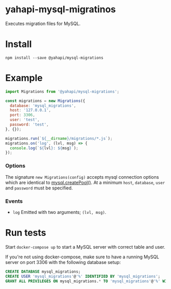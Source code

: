 # yahapi-mysql-migratinos

Executes migration files for MySQL.

# Install

```
npm install --save @yahapi/mysql-migrations
```

# Example

```js
import Migrations from '@yahapi/mysql-migrations';

const migrations = new Migrations({
  database: 'mysql_migrations',
  host: '127.0.0.1',
  port: 3306,
  user: 'test',
  password: 'test',
}, {});

migrations.run(`${__dirname}/migrations/*.js`);
migrations.on('log', (lvl, msg) => {
  console.log(`${lvl}: ${msg}`);
});
```

### Options

The signature `new Migrations(config)` accepts mysql connection options which are identical to [mysql.createPool()](https://github.com/mysqljs/mysql#pooling-connections). At a minimum `host`, `database`, `user` and `password` must be specified.

### Events

* `log` Emitted with two arguments; `(lvl, msg)`.

# Run tests

Start `docker-compose up` to start a MySQL server with correct table and user.

If you're not using docker-compose, make sure to have a running MySQL server on port 3306 with the following database setup:

```sql
CREATE DATABASE mysql_migrations;
CREATE USER 'mysql_migrations'@'%' IDENTIFIED BY 'mysql_migrations';
GRANT ALL PRIVILEGES ON mysql_migrations.* TO 'mysql_migrations'@'%' WITH GRANT OPTION;
```
